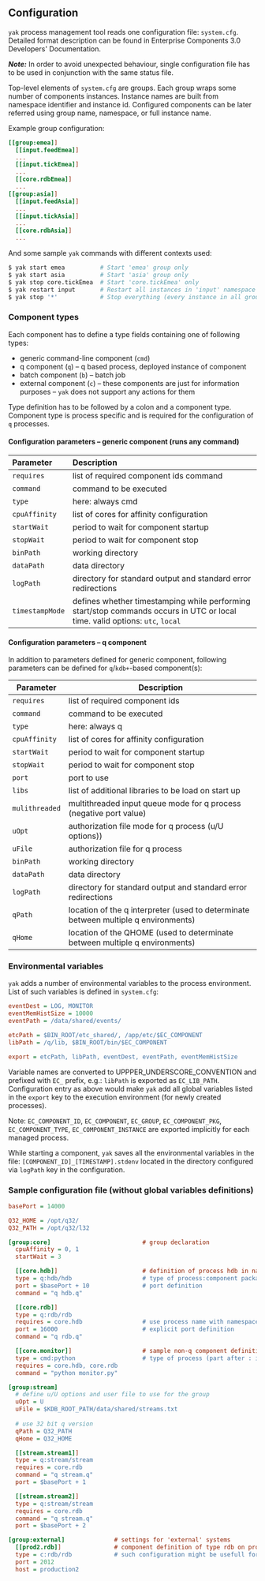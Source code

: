 ## Configuration

`yak` process management tool reads one configuration file: `system.cfg`. Detailed format description can be found in Enterprise Components 3.0 Developers' Documentation.

***Note:***
In order to avoid unexpected behaviour, single configuration file has to be used in conjunction with the same status file.

Top-level elements of `system.cfg` are groups. Each group wraps some number of components instances. Instance names are built from namespace identifier and instance id. Configured components can be later referred using group name, namespace, or full instance name.

Example group configuration:

```ini
[[group:emea]]
  [[input.feedEmea]]
  ...
  [[input.tickEmea]]
  ...
  [[core.rdbEmea]]
  ...
[[group:asia]]
  [[input.feedAsia]]
  ...
  [[input.tickAsia]]
  ...
  [[core.rdbAsia]]
  ...
```

And some sample `yak` commands with different contexts used:

```bash
$ yak start emea          # Start 'emea' group only
$ yak start asia          # Start 'asia' group only
$ yak stop core.tickEmea  # Start 'core.tickEmea' only
$ yak restart input       # Restart all instances in 'input' namespace (all groups)
$ yak stop '*'            # Stop everything (every instance in all groups)
```

### Component types

Each component has to define a type fields containing one of following types:

- generic command-line component (`cmd`)
- q component (`q`) – q based process, deployed instance of component
- batch component (`b`) – batch job 
- external component (`c`) – these components are just for information purposes – `yak` does not support any actions for them

Type definition has to be followed by a colon and a component type. Component type is process specific and is required for the configuration of `q` processes.

#### Configuration parameters – generic component (runs any command)

Parameter | Description
:-------------- | :----------
`requires` | list of required component ids command
`command` | command to be executed
`type` | here: always cmd
`cpuAffinity` | list of cores for affinity configuration
`startWait` | period to wait for component startup
`stopWait` | period to wait for component stop
`binPath` | working directory
`dataPath` | data directory
`logPath` | directory for standard output and standard error redirections
`timestampMode` | defines whether timestamping while performing start/stop commands occurs in UTC or local time. valid options: `utc`, `local`


#### Configuration parameters – q component

In addition to parameters defined for generic component, following parameters can be defined for `q`/`kdb+`-based component(s):

Parameter | Description
----------------|------------
`requires` | list of required component ids
`command` | command to be executed
`type` | here: always q
`cpuAffinity` | list of cores for affinity configuration
`startWait` | period to wait for component startup
`stopWait` | period to wait for component stop
`port` | port to use
`libs` | list of additional libraries to be load on start up
`mulithreaded` | multithreaded input queue mode for q process (negative port value)
`uOpt` | authorization file mode for q process (u/U options))
`uFile` | authorization file for q process
`binPath` | working directory
`dataPath` | data directory
`logPath` | directory for standard output and standard error redirections
`qPath` | location of the q interpreter (used to determinate between multiple q environments)
`qHome` | location of the QHOME (used to determinate between multiple q environments)


### Environmental variables

`yak` adds a number of environmental variables to the process environment. List of such variables is defined in `system.cfg`:

```ini
eventDest = LOG, MONITOR
eventMemHistSize = 10000
eventPath = /data/shared/events/

etcPath = $BIN_ROOT/etc_shared/, /app/etc/$EC_COMPONENT
libPath = /q/lib, $BIN_ROOT/bin/$EC_COMPONENT

export = etcPath, libPath, eventDest, eventPath, eventMemHistSize
```

Variable names are converted to UPPPER_UNDERSCORE_CONVENTION and prefixed with `EC_` prefix, e.g.: `libPath` is exported as `EC_LIB_PATH`.
Configuration entry as above would make `yak` add all global variables listed in the `export` key to the execution environment (for newly created processes). 

Note: `EC_COMPONENT_ID`, `EC_COMPONENT`, `EC_GROUP`, `EC_COMPONENT_PKG`, `EC_COMPONENT_TYPE`, `EC_COMPONENT_INSTANCE` are exported implicitly for each managed process.

While starting a component, `yak` saves all the environmental variables in the file: `[COMPONENT_ID]_[TIMESTAMP].stdenv` located in the directory configured via `logPath` key in the configuration.

### Sample configuration file (without global variables definitions)

```ini
basePort = 14000

Q32_HOME = /opt/q32/
Q32_PATH = /opt/q32/l32

[group:core]                          # group declaration
  cpuAffinity = 0, 1
  startWait = 3 

  [[core.hdb]]                        # definition of process hdb in namespace kdb
  type = q:hdb/hdb                    # type of process:component package/schema file
  port = $basePort + 10               # port definition
  command = "q hdb.q"

  [[core.rdb]]
  type = q:rdb/rdb
  requires = core.hdb                 # use process name with namespace here
  port = 16000                        # explicit port definition
  command = "q rdb.q"

  [[core.monitor]]                    # sample non-q component definition
  type = cmd:python                   # type of process (part after : is ignored)
  requires = core.hdb, core.rdb
  command = "python monitor.py"

[group:stream]
  # define u/U options and user file to use for the group
  uOpt = U 
  uFile = $KDB_ROOT_PATH/data/shared/streams.txt
  
  # use 32 bit q version
  qPath = Q32_PATH
  qHome = Q32_HOME

  [[stream.stream1]]
  type = q:stream/stream
  requires = core.rdb
  command = "q stream.q"
  port = $basePort + 1

  [[stream.stream2]]
  type = q:stream/stream
  requires = core.rdb
  command = "q stream.q"
  port = $basePort + 2

[group:external]              # settings for 'external' systems
  [[prod2.rdb]]               # component definition of type rdb on production2:2012
  type = c:rdb/rdb            # such configuration might be usefull for eodMng
  port = 2012
  host = production2
```